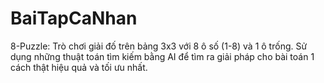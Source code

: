 # BaiTapCaNhan
8-Puzzle: Trò chơi giải đố trên bảng 3x3 với 8 ô số (1-8) và 1 ô trống. Sử dụng những thuật toán tìm kiếm bằng AI để tìm ra giải pháp cho bài toán 1 cách thật hiệu quả và tối ưu nhất.
